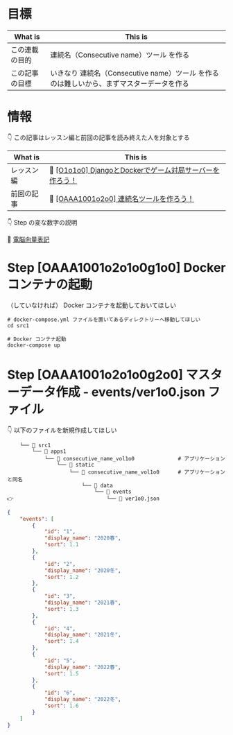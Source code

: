 # 目標

| What is        | This is                                                                                  |
| -------------- | ---------------------------------------------------------------------------------------- |
| この連載の目的 | 連続名（Consecutive name）ツール を作る                                                  |
| この記事の目標 | いきなり 連続名（Consecutive name）ツール を作るのは難しいから、まずマスターデータを作る |

# 情報

👇 この記事はレッスン編と前回の記事を読み終えた人を対象とする  

| What is    | This is                                                                                                          |
| ---------- | ---------------------------------------------------------------------------------------------------------------- |
| レッスン編 | 📖 [[O1o1o0] DjangoとDockerでゲーム対局サーバーを作ろう！](https://qiita.com/muzudho1/items/eb0df0ea604e1fd9cdae) |
| 前回の記事 | 📖 [[OAAA1001o2o0] 連続名ツールを作ろう！](https://qiita.com/muzudho1/items/0ae87ae14ee28ccbb08e)                 |

👇 Step の変な数字の説明  

📖 [電脳向量表記](https://qiita.com/muzudho1/items/fdbf31e41dd8c247081f)  

# Step [OAAA1001o2o1o0g1o0] Dockerコンテナの起動

（していなければ） Docker コンテナを起動しておいてほしい  

```shell
# docker-compose.yml ファイルを置いてあるディレクトリーへ移動してほしい
cd src1

# Docker コンテナ起動
docker-compose up
```

# Step [OAAA1001o2o1o0g2o0] マスターデータ作成 - events/ver1o0.json ファイル

👇 以下のファイルを新規作成してほしい  

```plaintext
    └── 📂 src1
        └── 📂 apps1
            └── 📂 consecutive_name_vol1o0              # アプリケーション
                └── 📂 static
                    └── 📂 consecutive_name_vol1o0      # アプリケーションと同名
                        └── 📂 data
                            └── 📂 events
👉                              └── 📄 ver1o0.json
```

```json
{
    "events": [
        {
            "id": "1",
            "display_name": "2020春",
            "sort": 1.1
        },
        {
            "id": "2",
            "display_name": "2020冬",
            "sort": 1.2
        },
        {
            "id": "3",
            "display_name": "2021春",
            "sort": 1.3
        },
        {
            "id": "4",
            "display_name": "2021冬",
            "sort": 1.4
        },
        {
            "id": "5",
            "display_name": "2022春",
            "sort": 1.5
        },
        {
            "id": "6",
            "display_name": "2022冬",
            "sort": 1.6
        }
    ]
}
```
